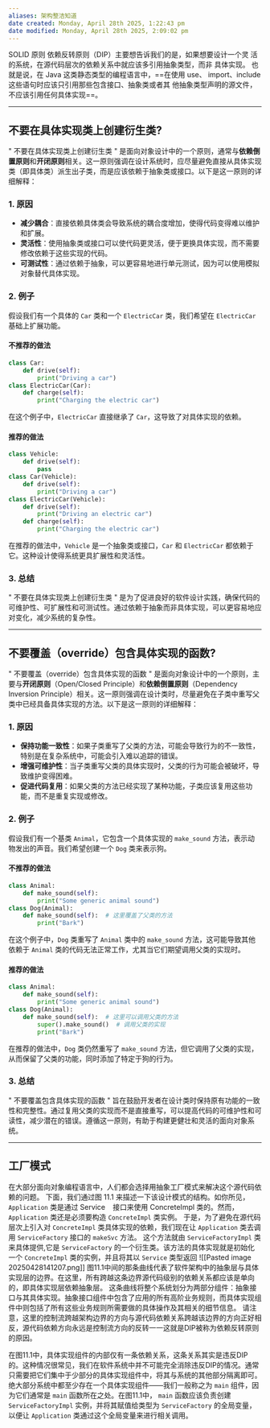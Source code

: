 ```yaml
---
aliases: 架构整洁知道
date created: Monday, April 28th 2025, 1:22:43 pm
date modified: Monday, April 28th 2025, 2:09:02 pm
---
```


SOLID 原则
依赖反转原则（DIP）主要想告诉我们的是，如果想要设计一个灵 活的系统，在源代码层次的依赖关系中就应该多引用抽象类型，而非 具体实现。 也就是说，在 Java 这类静态类型的编程语言中，==在使用 use、 import、include 这些语句时应该只引用那些包含接口、抽象类或者其 他抽象类型声明的源文件，不应该引用任何具体实现==。
***
## 不要在具体实现类上创建衍生类?
" 不要在具体实现类上创建衍生类 " 是面向对象设计中的一个原则，通常与**依赖倒置原则**和**开闭原则**相关。这一原则强调在设计系统时，应尽量避免直接从具体实现类（即具体类）派生出子类，而是应该依赖于抽象类或接口。以下是这一原则的详细解释：
### 1. 原因
- **减少耦合**：直接依赖具体类会导致系统的耦合度增加，使得代码变得难以维护和扩展。
- **灵活性**：使用抽象类或接口可以使代码更灵活，便于更换具体实现，而不需要修改依赖于这些实现的代码。
- **可测试性**：通过依赖于抽象，可以更容易地进行单元测试，因为可以使用模拟对象替代具体实现。
### 2. 例子
假设我们有一个具体的 `Car` 类和一个 `ElectricCar` 类，我们希望在 `ElectricCar` 基础上扩展功能。
#### 不推荐的做法
```python
class Car:
    def drive(self):
        print("Driving a car")
class ElectricCar(Car):
    def charge(self):
        print("Charging the electric car")
```
在这个例子中，`ElectricCar` 直接继承了 `Car`，这导致了对具体实现的依赖。
#### 推荐的做法
```python
class Vehicle:
    def drive(self):
        pass
class Car(Vehicle):
    def drive(self):
        print("Driving a car")
class ElectricCar(Vehicle):
    def drive(self):
        print("Driving an electric car")
    def charge(self):
        print("Charging the electric car")
```
在推荐的做法中，`Vehicle` 是一个抽象类或接口，`Car` 和 `ElectricCar` 都依赖于它。这种设计使得系统更具扩展性和灵活性。
### 3. 总结
" 不要在具体实现类上创建衍生类 " 是为了促进良好的软件设计实践，确保代码的可维护性、可扩展性和可测试性。通过依赖于抽象而非具体实现，可以更容易地应对变化，减少系统的复杂性。
***
## 不要覆盖（override）包含具体实现的函数?
" 不要覆盖（override）包含具体实现的函数 " 是面向对象设计中的一个原则，主要与**开闭原则**（Open/Closed Principle）和**依赖倒置原则**（Dependency Inversion Principle）相关。这一原则强调在设计类时，尽量避免在子类中重写父类中已经具备具体实现的方法。以下是这一原则的详细解释：
### 1. 原因
- **保持功能一致性**：如果子类重写了父类的方法，可能会导致行为的不一致性，特别是在复杂系统中，可能会引入难以追踪的错误。
- **增强可维护性**：当子类重写父类的具体实现时，父类的行为可能会被破坏，导致维护变得困难。
- **促进代码复用**：如果父类的方法已经实现了某种功能，子类应该复用这些功能，而不是重复实现或修改。
### 2. 例子
假设我们有一个基类 `Animal`，它包含一个具体实现的 `make_sound` 方法，表示动物发出的声音。我们希望创建一个 `Dog` 类来表示狗。
#### 不推荐的做法
```python
class Animal:
    def make_sound(self):
        print("Some generic animal sound")
class Dog(Animal):
    def make_sound(self):  # 这里覆盖了父类的方法
        print("Bark")
```
在这个例子中，`Dog` 类重写了 `Animal` 类中的 `make_sound` 方法，这可能导致其他依赖于 `Animal` 类的代码无法正常工作，尤其当它们期望调用父类的实现时。
#### 推荐的做法
```python
class Animal:
    def make_sound(self):
        print("Some generic animal sound")
class Dog(Animal):
    def make_sound(self):  # 这里可以调用父类的方法
        super().make_sound()  # 调用父类的实现
        print("Bark")
```
在推荐的做法中，`Dog` 类仍然重写了 `make_sound` 方法，但它调用了父类的实现，从而保留了父类的功能，同时添加了特定于狗的行为。
### 3. 总结
" 不要覆盖包含具体实现的函数 " 旨在鼓励开发者在设计类时保持原有功能的一致性和完整性。通过复用父类的实现而不是直接重写，可以提高代码的可维护性和可读性，减少潜在的错误。遵循这一原则，有助于构建更健壮和灵活的面向对象系统。
***
## 工厂模式
在大部分面向对象编程语言中，人们都会选择用抽象工厂模式来解决这个源代码依赖的问题。 
下面，我们通过图 11.1 来描述一下该设计模式的结构。如你所见，`Application` 类是通过 Service ` ` 接口来使用 ConcreteImpl 类的。然而，`Application` 类还是必须要构造 `ConcreteImpl` 类实例。
于是，为了避免在源代码层次上引入对 `ConcreteImpl` 类具体实现的依赖，我们现在让 `Application` 类去调用 `ServiceFactory` 接口的 `makeSvc` 方法。
这个方法就由 `ServiceFactoryImpl` 类来具体提供,它是 `ServiceFactory` 的一个衍生类。该方法的具体实现就是初始化一个 `ConcreteImpl` 类的实例，并且将其以 `Service` 类型返回
![[Pasted image 20250428141207.png]] 图11.1中间的那条曲线代表了软件架构中的抽象层与具体实现层的边界。在这里，所有跨越这条边界源代码级别的依赖关系都应该是单向的，即具体实现层依赖抽象层。 
这条曲线将整个系统划分为两部分组件：抽象接口与其具体实现。抽象接口组件中包含了应用的所有高阶业务规则，而具体实现组件中则包括了所有这些业务规则所需要做的具体操作及其相关的细节信息。 
请注意，这里的控制流跨越架构边界的方向与源代码依赖关系跨越该边界的方向正好相反，源代码依赖方向永远是控制流方向的反转一一这就是DIP被称为依赖反转原则的原因。

在图11.1中，具体实现组件的内部仅有一条依赖关系，这条关系其实是违反DIP的。这种情况很常见，我们在软件系统中并不可能完全消除违反DIP的情况。通常只需要把它们集中于少部分的具体实现组件中，将其与系统的其他部分隔离即可。绝大部分系统中都至少存在一个具体实现组件——我们一般称之为 `main` 组件，因为它们通常是 `main` 函数所在之处。在图11.1中， `main` 函数应该负责创建 `ServiceFactoryImpl` 实例，并将其赋值给类型为 `ServiceFactory` 的全局变量，以便让 `Application` 类通过这个全局变量来进行相关调用。